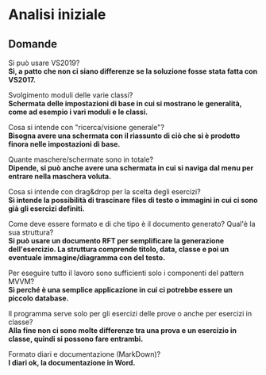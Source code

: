 # Analisi iniziale

## Domande

Si può usare VS2019?  
**Sì, a patto che non ci siano differenze se la soluzione fosse stata fatta con VS2017.**

Svolgimento moduli delle varie classi?  
**Schermata delle impostazioni di base in cui si mostrano le generalità, come ad esempio i vari moduli e le classi.**

Cosa si intende con "ricerca/visione generale"?  
**Bisogna avere una schermata con il riassunto di ciò che si è prodotto finora nelle impostazioni di base.**

Quante maschere/schermate sono in totale?  
**Dipende, si può anche avere una schermata in cui si naviga dal menu per entrare nella maschera voluta.**

Cosa si intende con drag&drop per la scelta degli esercizi?  
**Si intende la possibilità di trascinare files di testo o immagini in cui ci sono già gli esercizi definiti.**

Come deve essere formato e di che tipo è il documento generato? Qual'è la sua struttura?  
**Si può usare un documento RFT per semplificare la generazione dell'esercizio. La struttura comprende titolo, data, classe e poi un eventuale immagine/diagramma con del testo.**

Per eseguire tutto il lavoro sono sufficienti solo i componenti del pattern MVVM?  
**Sì perché è una semplice applicazione in cui ci potrebbe essere un piccolo database.**

Il programma serve solo per gli esercizi delle prove o anche per esercizi in classe?  
**Alla fine non ci sono molte differenze tra una prova e un esercizio in classe, quindi si possono fare entrambi.**

Formato diari e documentazione (MarkDown)?  
**I diari ok, la documentazione in Word.**